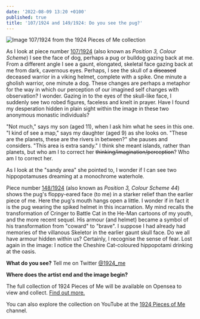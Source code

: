```yaml
---
date: '2022-08-09 13:20 +0100'
published: true
title: '107/1924 and 149/1924: Do you see the pug?'
---
```

![Image 107/1924 from the 1924 Pieces of Me collection]({{site.baseurl}}/img/S5P3D1.png)

As I look at piece number [107/1924](https://opensea.io/assets/ethereum/0x495f947276749ce646f68ac8c248420045cb7b5e/64162533542198579898252916190583583845604629893829087458582975658931087474689 "Image 107/1924 in the 1924 Pieces of me Collection on Opensea") (also known as _Position 3, Colour Scheme_) I see the face of dog, perhaps a pug or bulldog gazing back at me. From a different angle I see a gaunt, elongated, skeletal face gazing back at me from dark, cavernous eyes. Perhaps, I see the skull of a ~~diseased~~ deceased warrior in a viking helmet, complete with a spike. One minute a gholish warrior, one minute a dog. These changes are perhaps a metaphor for the way in which our perception of our imagined self changes with observation? I wonder. Gazing in to the eyes of the skull-like face, I suddenly see two robed figures, faceless and knelt in prayer. Have I found my desperation hidden in plain sight within the image in these two anonymous monastic individuals?

"Not much," says my son (aged 11), when I ask him what he sees in this one. "I kind of see a map," says my daughter (aged 9) as she looks on. "These are the planets, these are the rivers in between?" she pauses and considers. "This area is extra sandy." I think she meant islands, rather than planets, but who am I to correct her ~~thinking/imagination/perception~~? Who am I to correct her. 

As I look at the "sandy area" she pointed to, I wonder if I can see two hippopotamuses dreaming at a monochrome waterhole. 



Piece number [148/1924](https://opensea.io/assets/ethereum/0x495f947276749ce646f68ac8c248420045cb7b5e/64162533542198579898252916190583583845604629893829087458582975704011064213505 "Image 148/1924 of the 1924 Pieces of Me Collection") (also known as _Position 3, Colour Scheme 44_) shows the pug's floppy-eared face (to me) in a starker relief than the earlier piece of me. Here the pug's mouth hangs open a little. I wonder if in fact it is the pug wearing the spiked helmet in this incarnation. My mind recalls the transformation of Cringer to Battle Cat in the He-Man cartoons of my youth, and the more recent sequel. His armour (and helmet) became a symbol of his transformation from "coward" to "brave". I suppose I had already had memories of the villanous Skeletor in the earlier gaunt skull face. Do we all have armour hidden within us? Certainly, I recognise the sense of fear. Lost again in the image: I notice the Cheshire Cat-coloured hippopotami drinking at the oasis. 

**What do you see?** Tell me on Twitter [@1924_me](https://twitter.com/1924_me "Twitter for 1924 Pieces of Me")

**Where does the artist end and the image begin?**

The full collection of 1924 Pieces of Me will be available on Opensea to view and collect. [Find out more.](https://opensea.io/collection/1924piecesofme "Link to 1924 Pieces of Me collection on Opensea")

You can also explore the collection on YouTube at the [1924 Pieces of Me](https://www.youtube.com/channel/UCN0AC9XH3ED7TQBigOZYxrQ "Link to YouTube channel") channel.
